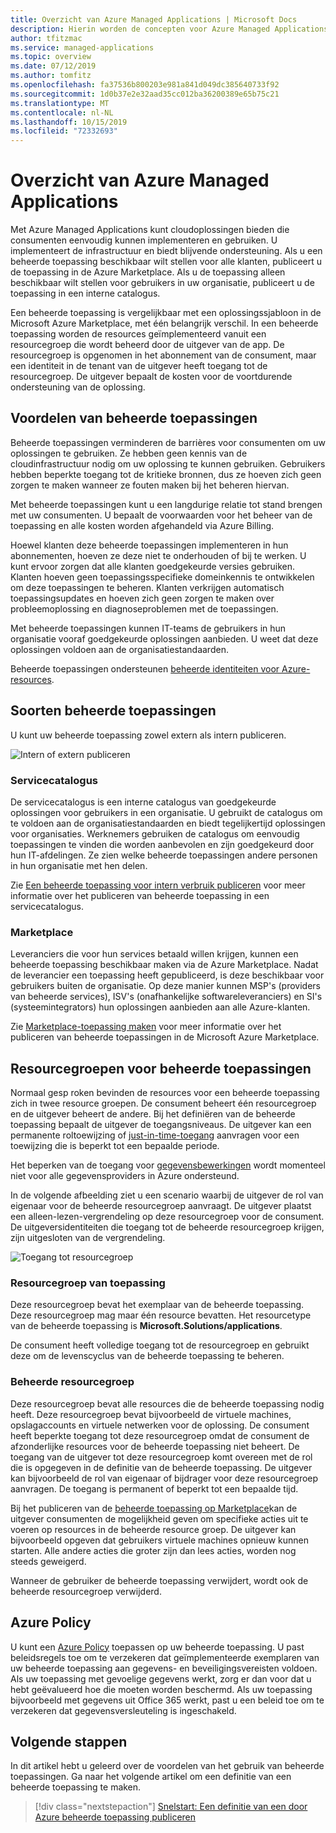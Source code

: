 ```yaml
---
title: Overzicht van Azure Managed Applications | Microsoft Docs
description: Hierin worden de concepten voor Azure Managed Applications beschreven. Dit biedt Cloud oplossingen die eenvoudig te gebruiken zijn om te implementeren en te gebruiken.
author: tfitzmac
ms.service: managed-applications
ms.topic: overview
ms.date: 07/12/2019
ms.author: tomfitz
ms.openlocfilehash: fa37536b800203e981a841d049dc385640733f92
ms.sourcegitcommit: 1d0b37e2e32aad35cc012ba36200389e65b75c21
ms.translationtype: MT
ms.contentlocale: nl-NL
ms.lasthandoff: 10/15/2019
ms.locfileid: "72332693"
---
```

# <a name="azure-managed-applications-overview"></a>Overzicht van Azure Managed Applications

Met Azure Managed Applications kunt cloudoplossingen bieden die consumenten eenvoudig kunnen implementeren en gebruiken. U implementeert de infrastructuur en biedt blijvende ondersteuning. Als u een beheerde toepassing beschikbaar wilt stellen voor alle klanten, publiceert u de toepassing in de Azure Marketplace. Als u de toepassing alleen beschikbaar wilt stellen voor gebruikers in uw organisatie, publiceert u de toepassing in een interne catalogus. 

Een beheerde toepassing is vergelijkbaar met een oplossingssjabloon in de Microsoft Azure Marketplace, met één belangrijk verschil. In een beheerde toepassing worden de resources geïmplementeerd vanuit een resourcegroep die wordt beheerd door de uitgever van de app. De resourcegroep is opgenomen in het abonnement van de consument, maar een identiteit in de tenant van de uitgever heeft toegang tot de resourcegroep. De uitgever bepaalt de kosten voor de voortdurende ondersteuning van de oplossing.

## <a name="advantages-of-managed-applications"></a>Voordelen van beheerde toepassingen

Beheerde toepassingen verminderen de barrières voor consumenten om uw oplossingen te gebruiken. Ze hebben geen kennis van de cloudinfrastructuur nodig om uw oplossing te kunnen gebruiken. Gebruikers hebben beperkte toegang tot de kritieke bronnen, dus ze hoeven zich geen zorgen te maken wanneer ze fouten maken bij het beheren hiervan. 

Met beheerde toepassingen kunt u een langdurige relatie tot stand brengen met uw consumenten. U bepaalt de voorwaarden voor het beheer van de toepassing en alle kosten worden afgehandeld via Azure Billing.

Hoewel klanten deze beheerde toepassingen implementeren in hun abonnementen, hoeven ze deze niet te onderhouden of bij te werken. U kunt ervoor zorgen dat alle klanten goedgekeurde versies gebruiken. Klanten hoeven geen toepassingsspecifieke domeinkennis te ontwikkelen om deze toepassingen te beheren. Klanten verkrijgen automatisch toepassingsupdates en hoeven zich geen zorgen te maken over probleemoplossing en diagnoseproblemen met de toepassingen. 

Met beheerde toepassingen kunnen IT-teams de gebruikers in hun organisatie vooraf goedgekeurde oplossingen aanbieden. U weet dat deze oplossingen voldoen aan de organisatiestandaarden.

Beheerde toepassingen ondersteunen [beheerde identiteiten voor Azure-resources](./publish-managed-identity.md).

## <a name="types-of-managed-applications"></a>Soorten beheerde toepassingen

U kunt uw beheerde toepassing zowel extern als intern publiceren.

![Intern of extern publiceren](./media/overview/manage_app_options.png)

### <a name="service-catalog"></a>Servicecatalogus

De servicecatalogus is een interne catalogus van goedgekeurde oplossingen voor gebruikers in een organisatie. U gebruikt de catalogus om te voldoen aan de organisatiestandaarden en biedt tegelijkertijd oplossingen voor organisaties. Werknemers gebruiken de catalogus om eenvoudig toepassingen te vinden die worden aanbevolen en zijn goedgekeurd door hun IT-afdelingen. Ze zien welke beheerde toepassingen andere personen in hun organisatie met hen delen.

Zie [Een beheerde toepassing voor intern verbruik publiceren](publish-service-catalog-app.md) voor meer informatie over het publiceren van beheerde toepassing in een servicecatalogus.

### <a name="marketplace"></a>Marketplace

Leveranciers die voor hun services betaald willen krijgen, kunnen een beheerde toepassing beschikbaar maken via de Azure Marketplace. Nadat de leverancier een toepassing heeft gepubliceerd, is deze beschikbaar voor gebruikers buiten de organisatie. Op deze manier kunnen MSP's (providers van beheerde services), ISV's (onafhankelijke softwareleveranciers) en SI's (systeemintegrators) hun oplossingen aanbieden aan alle Azure-klanten.

Zie [Marketplace-toepassing maken](publish-marketplace-app.md) voor meer informatie over het publiceren van beheerde toepassingen in de Microsoft Azure Marketplace.

## <a name="resource-groups-for-managed-applications"></a>Resourcegroepen voor beheerde toepassingen

Normaal gesp roken bevinden de resources voor een beheerde toepassing zich in twee resource groepen. De consument beheert één resourcegroep en de uitgever beheert de andere. Bij het definiëren van de beheerde toepassing bepaalt de uitgever de toegangsniveaus. De uitgever kan een permanente roltoewijzing of [just-in-time-toegang](request-just-in-time-access.md) aanvragen voor een toewijzing die is beperkt tot een bepaalde periode.

Het beperken van de toegang voor [gegevensbewerkingen](../role-based-access-control/role-definitions.md) wordt momenteel niet voor alle gegevensproviders in Azure ondersteund.

In de volgende afbeelding ziet u een scenario waarbij de uitgever de rol van eigenaar voor de beheerde resourcegroep aanvraagt. De uitgever plaatst een alleen-lezen-vergrendeling op deze resourcegroep voor de consument. De uitgeversidentiteiten die toegang tot de beheerde resourcegroep krijgen, zijn uitgesloten van de vergrendeling.

![Toegang tot resourcegroep](./media/overview/access.png)

### <a name="application-resource-group"></a>Resourcegroep van toepassing

Deze resourcegroep bevat het exemplaar van de beheerde toepassing. Deze resourcegroep mag maar één resource bevatten. Het resourcetype van de beheerde toepassing is **Microsoft.Solutions/applications**.

De consument heeft volledige toegang tot de resourcegroep en gebruikt deze om de levenscyclus van de beheerde toepassing te beheren.

### <a name="managed-resource-group"></a>Beheerde resourcegroep

Deze resourcegroep bevat alle resources die de beheerde toepassing nodig heeft. Deze resourcegroep bevat bijvoorbeeld de virtuele machines, opslagaccounts en virtuele netwerken voor de oplossing. De consument heeft beperkte toegang tot deze resourcegroep omdat de consument de afzonderlijke resources voor de beheerde toepassing niet beheert. De toegang van de uitgever tot deze resourcegroep komt overeen met de rol die is opgegeven in de definitie van de beheerde toepassing. De uitgever kan bijvoorbeeld de rol van eigenaar of bijdrager voor deze resourcegroep aanvragen. De toegang is permanent of beperkt tot een bepaalde tijd.

Bij het publiceren van de [beheerde toepassing op Marketplace](publish-marketplace-app.md)kan de uitgever consumenten de mogelijkheid geven om specifieke acties uit te voeren op resources in de beheerde resource groep. De uitgever kan bijvoorbeeld opgeven dat gebruikers virtuele machines opnieuw kunnen starten. Alle andere acties die groter zijn dan lees acties, worden nog steeds geweigerd.

Wanneer de gebruiker de beheerde toepassing verwijdert, wordt ook de beheerde resourcegroep verwijderd.

## <a name="azure-policy"></a>Azure Policy

U kunt een [Azure Policy](../governance/policy/overview.md) toepassen op uw beheerde toepassing. U past beleidsregels toe om te verzekeren dat geïmplementeerde exemplaren van uw beheerde toepassing aan gegevens- en beveiligingsvereisten voldoen. Als uw toepassing met gevoelige gegevens werkt, zorg er dan voor dat u hebt geëvalueerd hoe die moeten worden beschermd. Als uw toepassing bijvoorbeeld met gegevens uit Office 365 werkt, past u een beleid toe om te verzekeren dat gegevensversleuteling is ingeschakeld.

## <a name="next-steps"></a>Volgende stappen

In dit artikel hebt u geleerd over de voordelen van het gebruik van beheerde toepassingen. Ga naar het volgende artikel om een definitie van een ​​beheerde toepassing te maken.

> [!div class="nextstepaction"]
> [Snelstart: Een definitie van een door Azure beheerde toepassing publiceren](publish-managed-app-definition-quickstart.md)
